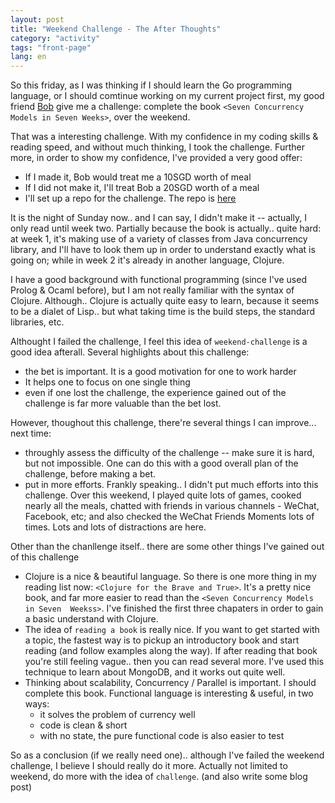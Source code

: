 ```yaml
---
layout: post
title: "Weekend Challenge - The After Thoughts"
category: "activity"
tags: "front-page"
lang: en
---
```


So this friday, as I was thinking if I should learn the Go programming language,
or I should comtinue working on my current project first, my good friend 
[Bob](http://bobintornado.github.io/) give me a challenge: complete the book
`<Seven Concurrency Models in Seven Weeks>`, over the weekend.

That was a interesting challenge. With my confidence in my coding skills & 
reading speed, and without much thinking, I took the challenge. Further more, in
order to show my confidence, I've provided a very good offer:

- If I made it, Bob would treat me a 10SGD worth of meal
- If I did not make it, I'll treat Bob a 20SGD worth of a meal
- I'll set up a repo for the challenge. The repo is
  [here](https://github.com/flyfy1/seven-currency-in-seven-weeks)

It is the night of Sunday now.. and I can say, I didn't make it -- actually, I
only read until week two. Partially because the book is actually.. quite hard: 
at week 1, it's making use of a variety of classes from Java concurrency
library, and I'll have to look them up in order to understand exactly what is
going on; while in week 2 it's already in another language, Clojure.

I have a good background with functional programming (since I've used Prolog &
Ocaml before), but I am not really familiar with the syntax of Clojure.
Although.. Clojure is actually quite easy to learn, because it seems to be a
dialet of Lisp.. but what taking time is the build steps, the standard
libraries, etc.


Althought I failed the challenge, I feel this idea of `weekend-challenge` is a
good idea afterall. Several highlights about this challenge:

- the bet is important. It is a good motivation for one to work harder
- It helps one to focus on one single thing 
- even if one lost the challenge, the experience gained out of the challenge
  is far more valuable than the bet lost.

However, thoughout this challenge, there're several things I can improve... next
time:

- throughly assess the difficulty of the challenge -- make sure it is hard, but
  not impossible. One can do this with a good overall plan of the challenge,
  before making a bet.
- put in more efforts. Frankly speaking.. I didn't put much efforts into this
  challenge. Over this weekend, I played quite lots of games, cooked nearly
  all the meals, chatted with friends in various channels - WeChat, Facebook,
  etc; and also checked the WeChat Friends Moments lots of times. Lots and lots
  of distractions are here.

Other than the chanllenge itself.. there are some other things I've gained out
of this challenge

- Clojure is a nice & beautiful language. So there is one more thing in my
  reading list now: `<Clojure for the Brave and True>`. It's a pretty nice book,
  and far more easier to read than the `<Seven Concurrency Models in Seven 
  Weekss>`. I've finished the first three chapaters in order to gain a basic 
  understand with Clojure.
- The idea of `reading a book` is really nice. If you want to get started with a
  topic, the fastest way is to pickup an introductory book and start reading
  (and follow examples along the way). If after reading that book you're still
  feeling vague.. then you can read several more. I've used this technique to
  learn about MongoDB, and it works out quite well.
- Thinking about scalability, Concurrency / Parallel is important. I should
  complete this book.  Functional language is interesting & useful, in two ways:
    - it solves the problem of currency well
    - code is clean & short
    - with no state, the pure functional code is also easier to test

So as a conclusion (if we really need one).. although I've failed the weekend
challenge, I believe I should really do it more. Actually not limited to
weekend, do more with the idea of `challenge`. (and also write some blog post)
